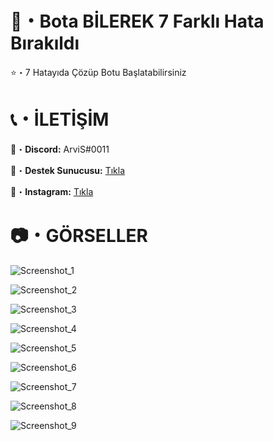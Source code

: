 # 🤖・Bota BİLEREK 7 Farklı Hata Bırakıldı
⭐・7 Hatayıda Çözüp Botu Başlatabilirsiniz
# 

# 📞・İLETİŞİM
💙・**Discord:** ArviS#0011

🔗・**Destek Sunucusu:** [Tıkla](https://discord.gg/3AfAFE5qYg)

💜・**Instagram:** [Tıkla](https://www.instagram.com/arvis_here/)
#

# 📷・GÖRSELLER
![Screenshot_1](https://user-images.githubusercontent.com/69751083/207131838-000b69e9-69fd-470d-80a8-c3d690dcbded.png)

![Screenshot_2](https://user-images.githubusercontent.com/69751083/207131859-a8dee591-d3b4-45ad-83d5-1baad8198dbf.png)

![Screenshot_3](https://user-images.githubusercontent.com/69751083/207131866-56c0476f-5ea1-4765-b78a-9f9156d36420.png)

![Screenshot_4](https://user-images.githubusercontent.com/69751083/207131874-b0d29fe3-754b-48b2-be85-a75c5872061a.png)

![Screenshot_5](https://user-images.githubusercontent.com/69751083/207131882-5f935e3f-7def-4876-9493-41fb6d4df9b3.png)

![Screenshot_6](https://user-images.githubusercontent.com/69751083/207131887-160a0a29-0fad-47e4-bc86-d8889ef26e32.png)

![Screenshot_7](https://user-images.githubusercontent.com/69751083/207131896-95e2804a-7d6e-4691-be61-2988e9f6a2d2.png)

![Screenshot_8](https://user-images.githubusercontent.com/69751083/207131903-4385760f-8b7a-48b5-bf5d-4b0d50e6b2be.png)

![Screenshot_9](https://user-images.githubusercontent.com/69751083/207131909-f690ff92-df5b-44f2-acab-7df9090122c0.png)
